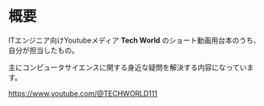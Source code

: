# 概要

ITエンジニア向けYoutubeメディア **Tech World** のショート動画用台本のうち、自分が担当したもの。

主にコンピュータサイエンスに関する身近な疑問を解決する内容になっています。

https://www.youtube.com/@TECHWORLD111
